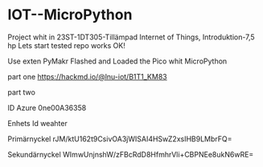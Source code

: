 # IOT--MicroPython

Project whit in 23ST-1DT305-Tillämpad Internet of Things, Introduktion-7,5 hp
Lets start tested repo works OK!

Use exten PyMakr
Flashed and Loaded the Pico whit MicroPython

part one
https://hackmd.io/@lnu-iot/B1T1_KM83

part two

ID Azure
0ne00A36358

Enhets Id
weahter

Primärnyckel
rJM/ktU162t9CsivOA3jWISAI4HSwZ2xsIHB9LMbrFQ=

Sekundärnyckel
WImwUnjnshW/zFBcRdD8HfmhrVli+CBPNEe8ukN6wRE=
